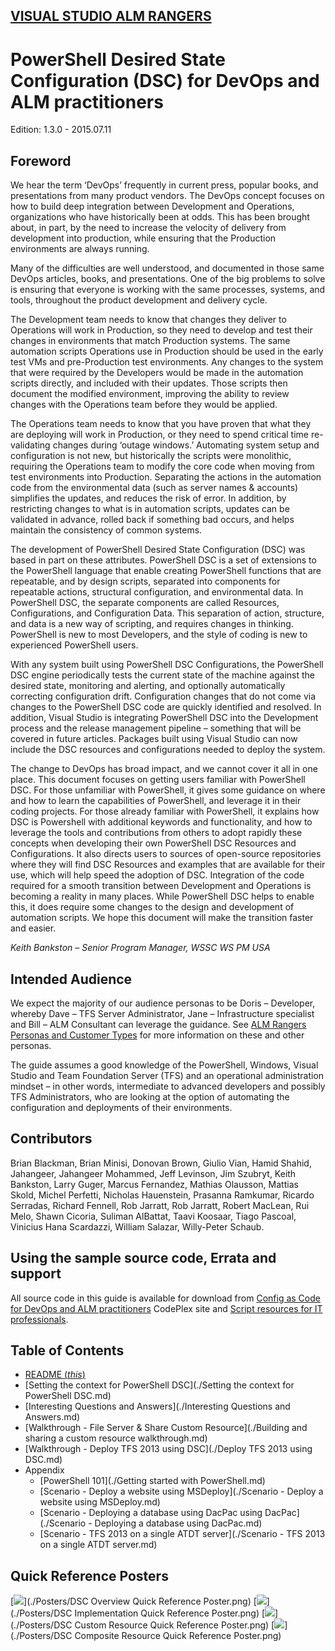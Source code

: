 [VISUAL STUDIO ALM RANGERS](http://aka.ms/vsaraboutus)
 ---

# PowerShell Desired State Configuration (DSC) for DevOps and ALM practitioners 
Edition: 1.3.0 - 2015.07.11

## Foreword
We hear the term ‘DevOps’ frequently in current press, popular books, and presentations from many product vendors. The DevOps concept focuses on how to build deep integration between Development and Operations, organizations who have historically been at odds. This has been brought about, in part, by the need to increase the velocity of delivery from development into production, while ensuring that the Production environments are always running.

Many of the difficulties are well understood, and documented in those same DevOps articles, books, and presentations. One of the big problems to solve is ensuring that everyone is working with the same processes, systems, and tools, throughout the product development and delivery cycle.
 
The Development team needs to know that changes they deliver to Operations will work in Production, so they need to develop and test their changes in environments that match Production systems. The same automation scripts Operations use in Production should be used in the early test VMs and pre-Production test environments. Any changes to the system that were required by the Developers would be made in the automation scripts directly, and included with their updates. Those scripts then document the modified environment, improving the ability to review changes with the Operations team before they would be applied. 

The Operations team needs to know that you have proven that what they are deploying will work in Production, or they need to spend critical time re-validating changes during ‘outage windows.’ Automating system setup and configuration is not new, but historically the scripts were monolithic, requiring the Operations team to modify the core code when moving from test environments into Production. Separating the actions in the automation code from the environmental data (such as server names & accounts) simplifies the updates, and reduces the risk of error. In addition, by restricting changes to what is in automation scripts, updates can be validated in advance, rolled back if something bad occurs, and helps maintain the consistency of common systems. 

The development of PowerShell Desired State Configuration (DSC) was based in part on these attributes. PowerShell DSC is a set of extensions to the PowerShell language that enable creating PowerShell functions that are repeatable, and by design scripts, separated into components for repeatable actions, structural configuration, and environmental data. In PowerShell DSC, the separate components are called Resources, Configurations, and Configuration Data. This separation of action, structure, and data is a new way of scripting, and requires changes in thinking. PowerShell is new to most Developers, and the style of coding is new to experienced PowerShell users. 

With any system built using PowerShell DSC Configurations, the PowerShell DSC engine periodically tests the current state of the machine against the desired state, monitoring and alerting, and optionally automatically correcting configuration drift. Configuration changes that do not come via changes to the PowerShell DSC code are quickly identified and resolved. In addition, Visual Studio is integrating PowerShell DSC into the Development process and the release management pipeline – something that will be covered in future articles. Packages built using Visual Studio can now include the DSC resources and configurations needed to deploy the system.

The change to DevOps has broad impact, and we cannot cover it all in one place. This document focuses on getting users familiar with PowerShell DSC. For those unfamiliar with PowerShell, it gives some guidance on where and how to learn the capabilities of PowerShell, and leverage it in their coding projects. For those already familiar with PowerShell, it explains how DSC is Powershell with additional keywords and functionality, and how to leverage the tools and contributions from others to adopt rapidly these concepts when developing their own PowerShell DSC Resources and Configurations. It also directs users to sources of open-source repositories where they will find DSC Resources and examples that are available for their use, which will help speed the adoption of DSC. 
Integration of the code required for a smooth transition between Development and Operations is becoming a reality in many places. While PowerShell DSC helps to enable this, it does require some changes to the design and development of automation scripts. We hope this document will make the transition faster and easier.

*Keith Bankston – Senior Program Manager, WSSC WS PM USA*

## Intended Audience

We expect the majority of our audience personas to be Doris – Developer, whereby Dave – TFS Server Administrator, Jane – Infrastructure specialist and Bill – ALM Consultant can leverage the guidance. See [ALM Rangers Personas and Customer Types](http://vsarguidance.codeplex.com/releases/view/88001) for more information on these and other personas.

The guide assumes a good knowledge of the PowerShell, Windows, Visual Studio and Team Foundation Server (TFS) and an operational administration mindset – in other words, intermediate to advanced developers and possibly TFS Administrators, who are looking at the option of automating the configuration and deployments of their environments.

## Contributors
Brian Blackman, Brian Minisi, Donovan Brown, Giulio Vian, Hamid Shahid, Jahangeer, Jahangeer Mohammed, Jeff Levinson, Jim Szubryt, Keith Bankston, Larry Guger, Marcus Fernandez, Mathias Olausson, Mattias Skold, Michel Perfetti, Nicholas Hauenstein, Prasanna Ramkumar, Ricardo Serradas, Richard Fennell, Rob Jarratt, Rob Jarratt, Robert MacLean, Rui Melo, Shawn Cicoria, Suliman AlBattat, Taavi Koosaar, Tiago Pascoal, Vinicius Hana Scardazzi, William Salazar, Willy-Peter Schaub.

## Using the sample source code, Errata and support
All source code in this guide is available for download from [Config as Code for DevOps and ALM practitioners](https://vsardevops.codeplex.com/) CodePlex site and [Script resources for IT professionals](http://gallery.technet.microsoft.com/scriptcenter).

## Table of Contents

- [README (*this*)](./README.md)
- [Setting the context for PowerShell DSC](./Setting the context for PowerShell DSC.md)
- [Interesting Questions and Answers](./Interesting Questions and Answers.md)
- [Walkthrough - File Server & Share Custom Resource](./Building and sharing a custom resource walkthrough.md)
- [Walkthrough - Deploy TFS 2013 using DSC](./Deploy TFS 2013 using DSC.md)
- Appendix
	- [PowerShell 101](./Getting started with PowerShell.md)
	- [Scenario - Deploy a website using MSDeploy](./Scenario - Deploy a website using MSDeploy.md)
	- [Scenario - Deploying a database using DacPac using DacPac](./Scenario - Deploying a database using DacPac.md)
	- [Scenario - TFS 2013 on a single ATDT server](./Scenario - TFS 2013 on a single ATDT server.md)

## Quick Reference Posters

[![](./Posters/Thumb.Print.DSC.Overview.Quick.Reference.Poster.png)](./Posters/DSC Overview Quick Reference Poster.png)  [![](./Posters/Thumb.Print.DSC.Implementation.Quick.Reference.Poster.png)](./Posters/DSC Implementation Quick Reference Poster.png)
[![](./Posters/Thumb.Print.DSC.Custom.Resource.Quick.Reference.Poster.png)](./Posters/DSC Custom Resource Quick Reference Poster.png)  [![](./Posters/Thumb.Print.DSC.Composite.Resource.Quick.Reference.Poster.png)](./Posters/DSC Composite Resource Quick Reference Poster.png)